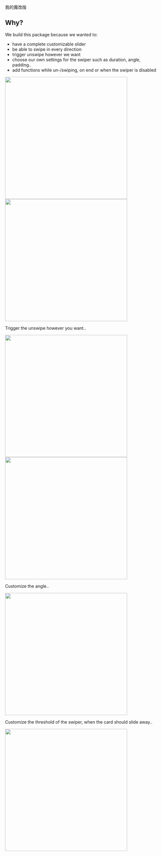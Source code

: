 我的魔改版

## Why?

We build this package because we wanted to:

- have a complete customizable slider
- be able to swipe in every direction
- trigger unswipe however we want
- choose our own settings for the swiper such as duration, angle, padding..
- add functions while un-/swiping, on end or when the swiper is disabled

<img src="https://github.com/appinioGmbH/flutter_packages/blob/main/assets/swiper/swipe1.gif?raw=true" height="400" /> <img src="https://github.com/appinioGmbH/flutter_packages/blob/main/assets/swiper/swipe2.gif?raw=true" height="400" />

Trigger the unswipe however you want..

<img src="https://github.com/appinioGmbH/flutter_packages/blob/main/assets/swiper/swipe3.gif?raw=true" height="400" /> <img src="https://github.com/appinioGmbH/flutter_packages/blob/main/assets/swiper/swipe4.gif?raw=true" height="400" />

Customize the angle..

<img src="https://github.com/appinioGmbH/flutter_packages/blob/main/assets/swiper/swipe6.gif?raw=true" height="400" />

Customize the threshold of the swiper, when the card should slide away..

<img src="https://github.com/appinioGmbH/flutter_packages/blob/main/assets/swiper/swipe5.gif?raw=true" height="400" />
